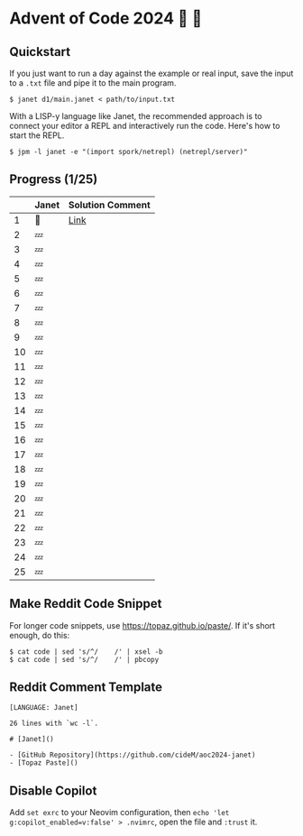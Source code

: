 # Advent of Code 2024 :santa: :christmas_tree:

## Quickstart

If you just want to run a day against the example or real input, save the input to a `.txt` file and pipe it to the main program.

```shell
$ janet d1/main.janet < path/to/input.txt
```

With a LISP-y language like Janet, the recommended approach is to connect your editor a REPL and interactively run the code. Here's how to start the REPL.

```shell
$ jpm -l janet -e "(import spork/netrepl) (netrepl/server)"
```

## Progress (1/25)

|     | Janet  | Solution Comment |
| --- | ------ | ---------------- |
| 1   | :bell: | [Link](https://www.reddit.com/r/adventofcode/comments/1h3vp6n/comment/lzv4qlv/?utm_source=share&utm_medium=web3x&utm_name=web3xcss&utm_term=1&utm_content=share_button) |
| 2   | :zzz:  |                  |
| 3   | :zzz:  |                  |
| 4   | :zzz:  |                  |
| 5   | :zzz:  |                  |
| 6   | :zzz:  |                  |
| 7   | :zzz:  |                  |
| 8   | :zzz:  |                  |
| 9   | :zzz:  |                  |
| 10  | :zzz:  |                  |
| 11  | :zzz:  |                  |
| 12  | :zzz:  |                  |
| 13  | :zzz:  |                  |
| 14  | :zzz:  |                  |
| 15  | :zzz:  |                  |
| 16  | :zzz:  |                  |
| 17  | :zzz:  |                  |
| 18  | :zzz:  |                  |
| 19  | :zzz:  |                  |
| 20  | :zzz:  |                  |
| 21  | :zzz:  |                  |
| 22  | :zzz:  |                  |
| 23  | :zzz:  |                  |
| 24  | :zzz:  |                  |
| 25  | :zzz:  |                  |

## Make Reddit Code Snippet

For longer code snippets, use https://topaz.github.io/paste/. If it's short enough, do this:

```
$ cat code | sed 's/^/    /' | xsel -b
$ cat code | sed 's/^/    /' | pbcopy
```

## Reddit Comment Template

```text
[LANGUAGE: Janet]

26 lines with `wc -l`.

# [Janet]()

- [GitHub Repository](https://github.com/cideM/aoc2024-janet)
- [Topaz Paste]()
```

## Disable Copilot

Add `set exrc` to your Neovim configuration, then `echo 'let g:copilot_enabled=v:false' > .nvimrc`, open the file and `:trust` it.

